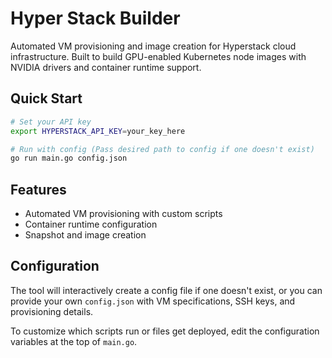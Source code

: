 # Hyper Stack Builder

Automated VM provisioning and image creation for Hyperstack cloud infrastructure. Built to build GPU-enabled Kubernetes node images with NVIDIA drivers and container runtime support.

## Quick Start

```bash
# Set your API key
export HYPERSTACK_API_KEY=your_key_here

# Run with config (Pass desired path to config if one doesn't exist)
go run main.go config.json
```

## Features

- Automated VM provisioning with custom scripts
- Container runtime configuration
- Snapshot and image creation

## Configuration

The tool will interactively create a config file if one doesn't exist, or you can provide your own `config.json` with VM specifications, SSH keys, and provisioning details.

To customize which scripts run or files get deployed, edit the configuration variables at the top of `main.go`.